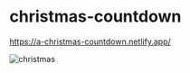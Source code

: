 # christmas-countdown


https://a-christmas-countdown.netlify.app/

![christmas](https://user-images.githubusercontent.com/24884380/180589253-b53c629b-11cb-4cb8-a548-f4633721935d.jpg)

